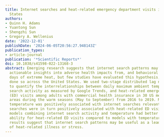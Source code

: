 ```yaml
---
title: Internet searches and heat-related emergency department visits in the United
  States
authors:
- Quinn H. Adams
- Yuantong Sun
- Shengzhi Sun
- Gregory A. Wellenius
date: '2022-12-01'
publishDate: '2024-06-05T20:56:27.948143Z'
publication_types:
- article-journal
publication: '*Scientific Reports*'
doi: 10.1038/s41598-022-13168-3
abstract: Emerging research suggests that internet search patterns may provide timely,
  actionable insights into adverse health impacts from, and behavioral responses to,
  days of extreme heat, but few studies have evaluated this hypothesis, and none have
  done so across the United States. We used two-stage distributed lag nonlinear models
  to quantify the interrelationships between daily maximum ambient temperature, internet
  search activity as measured by Google Trends, and heat-related emergency department
  (ED) visits among adults with commercial health insurance in 30 US metropolitan
  areas during the warm seasons (May to September) from 2016 to 2019. Maximum daily
  temperature was positively associated with internet searches relevant to heat, and
  searches were in turn positively associated with heat-related ED visits. Moreover,
  models combining internet search activity and temperature had better predictive
  ability for heat-related ED visits compared to models with temperature alone. These
  results suggest that internet search patterns may be useful as a leading indicator
  of heat-related illness or stress.
---
```

